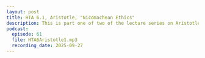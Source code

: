 ```yaml
---
layout: post
title: HTA 6.1, Aristotle, "Nicomachean Ethics"
description: This is part one of two of the lecture series on Aristotle's "Nicomachean Ethics," excerpts from Books I, II, and VIII.
podcast:
  episode: 61
  file: HTA6Aristotle1.mp3
  recording_date: 2025-09-27
---
```

